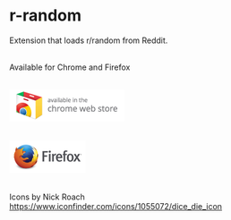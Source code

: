 # r-random
Extension that loads r/random from Reddit.  

&nbsp;  
Available for Chrome and Firefox  

&nbsp;  
[![Chrome Web Store](https://raw.githubusercontent.com/loganmarchione/r-random/master/icon_chrome_web_store.png)](https://chrome.google.com/webstore/detail/rrandom/gmhndeomijimbcjiooflbeegglaahcgi/)

&nbsp;  
[![Mozilla Add-Ons](https://raw.githubusercontent.com/loganmarchione/r-random/master/icon_firefox_amo.png)](https://addons.mozilla.org/en-US/firefox/addon/r-random/)

&nbsp;  
Icons by Nick Roach  
https://www.iconfinder.com/icons/1055072/dice_die_icon

